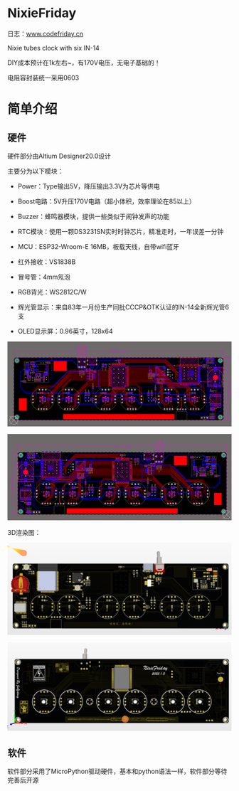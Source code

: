 # NixieFriday

日志：www.codefriday.cn

Nixie tubes clock with six IN-14

DIY成本预计在1k左右~，有170V电压，无电子基础的！

电阻容封装统一采用0603

# 简单介绍

## 硬件

硬件部分由Altium Designer20.0设计

主要分为以下模块：

+ Power：Type输出5V，降压输出3.3V为芯片等供电
+ Boost电路：5V升压170V电路（超小体积，效率理论在85以上）
+ Buzzer：蜂鸣器模块，提供一些类似于闹钟发声的功能
+ RTC模块：使用一颗DS3231SN实时时钟芯片，精准走时，一年误差一分钟
+ MCU：ESP32-Wroom-E 16MB，板载天线，自带wifi蓝牙
+ 红外接收：VS1838B
+ 冒号管：4mm氖泡
+ RGB背光：WS2812C/W 

+ 辉光管显示：来自83年一月份生产同批CCCP&OTK认证的IN-14全新辉光管6支
+ OLED显示屏：0.96英寸，128x64

![image-20220119102606788](README/image-20220119102606788.png)

![image-20220119102643345](README/image-20220119102643345.png)

3D渲染图：

![image-20220119102704878](README/image-20220119102704878.png)

![image-20220119102720172](README/image-20220119102720172.png)

## 软件

软件部分采用了MicroPython驱动硬件，基本和python语法一样，软件部分等待完善后开源

